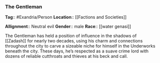 ### The Gentleman
**Tag**:: #Exandria/Person
**Location**:: [[Factions and Societies]]

**Allignment**:: Neutral evil
**Gender**:: male
**Race**:: [[water genasi]]

The Gentleman has held a position of influence in the shadows of [[Zadash]] for nearly two decades, using his charm and connections throughout the city to carve a sizeable niche for himself in the Underworks beneath the city. These days, he’s respected as a suave crime lord with dozens of reliable cutthroats and thieves at his beck and call.